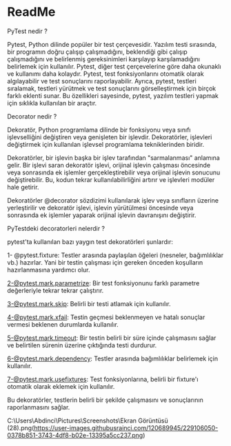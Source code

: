 # ReadMe

PyTest nedir ?

Pytest, Python dilinde popüler bir test çerçevesidir. Yazılım testi sırasında, bir programın doğru çalışıp çalışmadığını, beklendiği gibi çalışıp çalışmadığını ve belirlenmiş gereksinimleri karşılayıp karşılamadığını belirlemek için kullanılır. 
Pytest, diğer test çerçevelerine göre daha okunaklı ve kullanımı daha kolaydır. Pytest, test fonksiyonlarını otomatik olarak algılayabilir ve test sonuçlarını raporlayabilir. Ayrıca, pytest, testleri sıralamak, testleri yürütmek ve test sonuçlarını görselleştirmek için birçok farklı eklenti sunar. Bu özellikleri sayesinde, pytest, yazılım testleri yapmak için sıklıkla kullanılan bir araçtır.

 Decorator nedir ?

 Dekoratör, Python programlama dilinde bir fonksiyonu veya sınıfı işlevselliğini değiştiren veya genişleten bir işlevdir. Dekoratörler, işlevleri değiştirmek için kullanılan işlevsel programlama tekniklerinden biridir.

 Dekoratörler, bir işlevin başka bir işlev tarafından "sarmalanması" anlamına gelir. Bir işlevi saran dekoratör işlevi, orijinal işlevin çalışması öncesinde veya sonrasında ek işlemler gerçekleştirebilir veya orijinal işlevin sonucunu değiştirebilir. Bu, kodun tekrar kullanılabilirliğini artırır ve işlevleri modüler hale getirir.

 Dekoratörler @decorator sözdizimi kullanılarak işlev veya sınıfların üzerine yerleştirilir ve dekoratör işlevi, işlevin yürütülmesi öncesinde veya sonrasında ek işlemler yaparak orijinal işlevin davranışını değiştirir.

 PyTestdeki decoratorleri nelerdir ?

 pytest'ta kullanılan bazı yaygın test dekoratörleri şunlardır:

 1- @pytest.fixture: Testler arasında paylaşılan öğeleri (nesneler, bağımlılıklar vb.) hazırlar. Yani bir testin çalışması için gereken önceden koşulların             hazırlanmasına yardımcı olur.

 2-@pytest.mark.parametrize: Bir test fonksiyonunu farklı parametre değerleriyle tekrar tekrar çalıştırır.

 3-@pytest.mark.skip: Belirli bir testi atlamak için kullanılır.

 4-@pytest.mark.xfail: Testin geçmesi beklenmeyen ve hatalı sonuçlar vermesi beklenen durumlarda kullanılır.

 5-@pytest.mark.timeout: Bir testin belirli bir süre içinde çalışmasını sağlar ve belirtilen sürenin üzerine çıktığında testi durdurur.

 6-@pytest.mark.dependency: Testler arasında bağımlılıklar belirlemek için kullanılır.

 7-@pytest.mark.usefixtures: Test fonksiyonlarına, belirli bir fixture'ı otomatik olarak eklemek için kullanılır.

 Bu dekoratörler, testlerin belirli bir şekilde çalışmasını ve sonuçlarının raporlanmasını sağlar.
 
 C:\Users\Abdinci\Pictures\Screenshots\Ekran Görüntüsü (28).png(https://user-images.githubusrainci.com/120689945/229106050-0378b851-3743-4df8-b02e-13395a5cc237.png)
